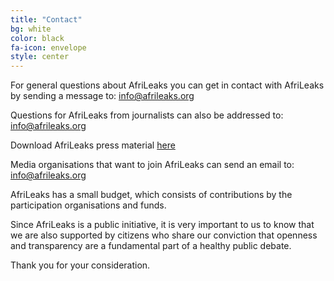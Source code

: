 ```yaml
---
title: "Contact"
bg: white
color: black
fa-icon: envelope
style: center
---
```


For general questions about AfriLeaks you can get in contact with AfriLeaks by sending a message to: [info@afrileaks.org](mailto:info@afrileaks.org)

Questions for AfriLeaks from journalists can also be addressed to: [info@afrileaks.org](mailto:info@afrileaks.org)

Download AfriLeaks press material [here](#)

Media organisations that want to join AfriLeaks can send an email to: [info@afrileaks.org](mailto:info@afrileaks.org)

AfriLeaks has a small budget, which consists of contributions by the participation organisations and funds.

Since AfriLeaks is a public initiative, it is very important to us to know that we are also supported by citizens who share our conviction that openness and transparency are a fundamental part of a healthy public debate.

Thank you for your consideration.